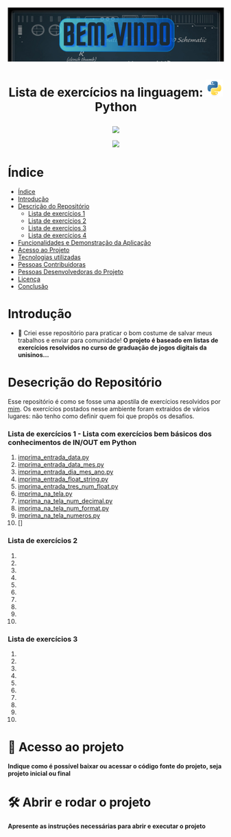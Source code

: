 ![Blueprint Bem-Vindo](https://raw.githubusercontent.com/GabrielPonzoni/projetos_py/lista-exercicios-1/background.png)
<h1 align="center"> Lista de exercícios na linguagem: <img src="https://raw.githubusercontent.com/devicons/devicon/master/icons/python/python-original.svg" alt="python" width="40" height="40"/> Python</a> </p>
</h1>

<p align="center">
<img src="https://img.shields.io/static/v1?label=status&message=em desenvolvimento&color=blue&style=plastic&logo=visualstudiocode&logoColor=blue">
</p>

<p align="center">
<img src="https://img.shields.io/github/followers/GabrielPonzoni?label=Seguidores&style=social">
</p>

# Índice 

* [Índice](#índice)
* [Introdução](#introdução)
* [Descrição do Repositório](https://github.com/GabrielPonzoni/projetos_py/edit/lista-exercicios-1/README.md#desecri%C3%A7%C3%A3o-do-reposit%C3%B3rio)
  * [Lista de exercícios 1](#lista-de-exercícios-1)
  * [Lista de exercícios 2](#lista-de-exercícios-2)
  * [Lista de exercícios 3](#lista-de-exercícios-3)
  * [Lista de exercícios 4](#lista-de-exercícios-4)
* [Funcionalidades e Demonstração da Aplicação](#funcionalidades-e-demonstração-da-aplicação)
* [Acesso ao Projeto](#acesso-ao-projeto)
* [Tecnologias utilizadas](#tecnologias-utilizadas)
* [Pessoas Contribuidoras](#pessoas-contribuidoras)
* [Pessoas Desenvolvedoras do Projeto](#pessoas-desenvolvedoras)
* [Licença](#licença)
* [Conclusão](#conclusão)

# Introdução

- 🔭 Criei esse repositório para praticar o bom costume de salvar meus trabalhos e enviar para comunidade! __O projeto é baseado em listas de exercícios resolvidos no curso de graduação de jogos digitais da unisinos...__

# Desecrição do Repositório

Esse repositório é como se fosse uma apostila de exercícios resolvidos por [mim](https://github.com/GabrielPonzoni). Os exercícios postados nesse ambiente foram extraidos de vários lugares: não tenho como definir quem foi que propôs os desafios. 

### Lista de exercícios 1 - Lista com exercícios bem básicos dos conhecimentos de IN/OUT em Python
 1. [imprima_entrada_data.py](https://github.com/GabrielPonzoni/projetos_py/blob/main/Atividades1/imprima_entrada_data.py)
 2. [imprima_entrada_data_mes.py](https://github.com/GabrielPonzoni/projetos_py/blob/main/Atividades1/imprima_entrada_data_mes.py)
 3. [imprima_entrada_dia_mes_ano.py](https://github.com/GabrielPonzoni/projetos_py/blob/main/Atividades1/imprima_entrada_dia_mes_ano.py)
 4. [imprima_entrada_float_string.py](https://github.com/GabrielPonzoni/projetos_py/blob/main/Atividades1/imprima_entrada_float_string.py)
 5. [imprima_entrada_tres_num_float.py](https://github.com/GabrielPonzoni/projetos_py/blob/main/Atividades1/imprima_entrada_tres_num_float.py)
 6. [imprima_na_tela.py](https://github.com/GabrielPonzoni/projetos_py/blob/main/Atividades1/imprima_na_tela.py)
 7. [imprima_na_tela_num_decimal.py](https://github.com/GabrielPonzoni/projetos_py/blob/main/Atividades1/imprima_na_tela_num_decimal.py)
 8. [imprima_na_tela_num_format.py](https://github.com/GabrielPonzoni/projetos_py/blob/main/Atividades1/imprima_na_tela_num_format.py)
 9. [imprima_na_tela_numeros.py](https://github.com/GabrielPonzoni/projetos_py/blob/main/Atividades1/imprima_na_tela_numeros.py)
 10. []
### Lista de exercícios 2
 1.
 2.
 3.
 4.
 5.
 6.
 7.
 8.
 9.
 10.
### Lista de exercícios 3
 1.
 2.
 3.
 4.
 5.
 6.
 7.
 8.
 9.
 10.
# 📁 Acesso ao projeto

**Indique como é possível baixar ou acessar o código fonte do projeto, seja projeto inicial ou final**

# 🛠️ Abrir e rodar o projeto

**Apresente as instruções necessárias para abrir e executar o projeto**
